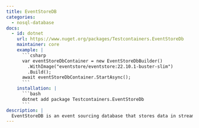 ```yaml
---
title: EventStoreDB
categories:
  - nosql-database
docs:
  - id: dotnet
    url: https://www.nuget.org/packages/Testcontainers.EventStoreDb
    maintainer: core
    example: |
      ```csharp
      var eventStoreDbContainer = new EventStoreDbBuilder()
        .WithImage("eventstore/eventstore:22.10.1-buster-slim")
        .Build();
      await eventStoreDbContainer.StartAsync();
      ```
    installation: |
      ```bash
      dotnet add package Testcontainers.EventStoreDb
      ```
description: |
  EventStoreDB is an event sourcing database that stores data in streams of immutable events.
---
```

